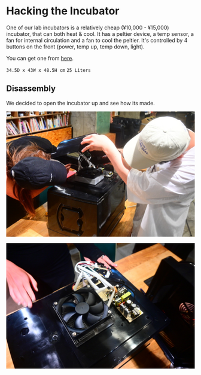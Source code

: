 # Hacking the Incubator

One of our lab incubators is a relatively cheap (¥10,000 - ¥15,000) incubator, that can both heat & cool. It has a peltier device, a temp sensor, a fan for internal circulation and a fan to cool the peltier.
It's controlled by 4 buttons on the front (power, temp up, temp down, light).

You can get one from [here](https://www.amazon.co.jp/-/en/VS-404-Versos-25L-Portable-Pack/dp/B00ADEHRL8/).

`34.5D x 43W x 48.5H cm`
`25 Liters`

## Disassembly

We decided to open the incubator up and see how its made.

![](https://github.com/BioClub/Incubator/blob/main/images/power/DSC_4187.JPG)

![](https://github.com/BioClub/Incubator/blob/main/images/power/DSC_4192.JPG)
